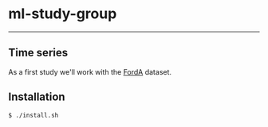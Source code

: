 # ml-study-group
---

## Time series
As a first study we'll work with the [FordA](http://www.timeseriesclassification.com/description.php?Dataset=FordA) dataset.

## Installation

    $ ./install.sh